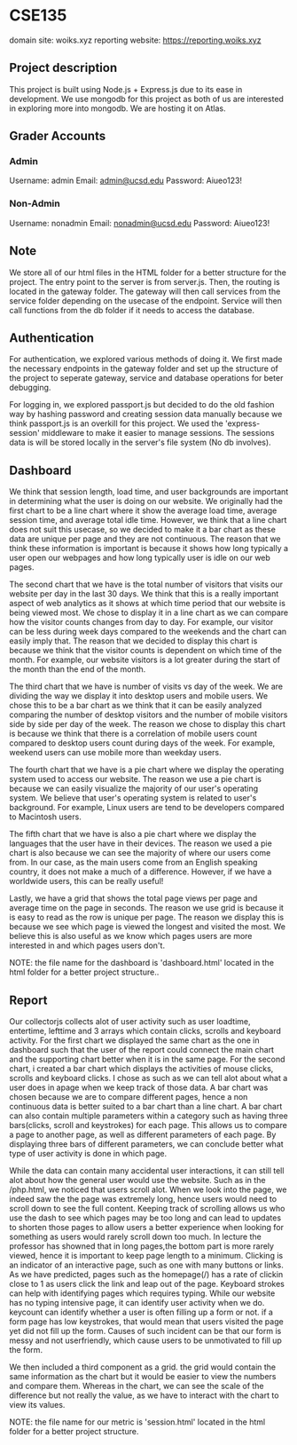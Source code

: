 # CSE135
domain site: woiks.xyz
reporting website: https://reporting.woiks.xyz

## Project description
This project is built using Node.js + Express.js due to its ease in development. We use mongodb for this project as both of us are interested in exploring more into mongodb. We are hosting it on Atlas.

## Grader Accounts
### Admin
Username: admin
Email: admin@ucsd.edu
Password: Aiueo123!

### Non-Admin
Username: nonadmin
Email: nonadmin@ucsd.edu
Password: Aiueo123!

## Note
We store all of our html files in the HTML folder for a better structure for the project.
The entry point to the server is from server.js. Then, the routing is located in the gateway folder.
The gateway will then call services from the service folder depending on the usecase of the endpoint.
Service will then call functions from the db folder if it needs to access the database.

## Authentication
For authentication, we explored various methods of doing it. We first made the necessary endpoints in the gateway folder and set up the structure of the project to seperate gateway, service and database operations for beter debugging.

For logging in, we explored passport.js but decided to do the old fashion way by hashing password and creating session data manually because we think passport.js is an overkill for this project. We used the 'express-session' middleware to make it easier to manage sessions. The sessions data is will be stored locally in the server's file system (No db involves). 


## Dashboard

We think that session length, load time, and user backgrounds are important in determining what the user is doing on our website. 
We originally had the first chart to be a line chart where it show the average load time, average session time, and average total idle time. However, we think that a line chart does not suit this usecase, so we decided to make it a bar chart as these data are unique per page and they are not continuous.
The reason that we think these information is important is because it shows how long typically a user open our webpages and how long typically user is idle on our web pages. 

The second chart that we have is the total number of visitors that visits our website per day in the last 30 days. We think that this is a really important aspect of web analytics as it shows at which time period that our website is being viewed most. We chose to display it in a line chart as we can compare how the visitor counts changes from day to day. For example, our visitor can be less during week days compared to the weekends and the chart can easily imply that. The reason that we decided to display this chart is because we think that the visitor counts is dependent on which time of the month. For example, our website visitors is a lot greater during the start of the month than the end of the month.

The third chart that we have is number of visits vs day of the week. We are dividing the way we display it into desktop users and mobile users. We chose this to be a bar chart as we think that it can be easily analyzed comparing the number of desktop visitors and the number of mobile visitors side by side per day of the week. The reason we chose to display this chart is because we think that there is a correlation of mobile users count compared to desktop users count during days of the week. For example, weekend users can use mobile more than weekday users.

The fourth chart that we have is a pie chart where we display the operating system used to access our website. The reason we use a pie chart is because we can easily visualize the majority of our user's operating system. We believe that user's operating system is related to user's background. For example, Linux users are tend to be developers compared to Macintosh users. 

The fifth chart that we have is also a pie chart where we display the languages that the user have in their devices. The reason we used a pie chart is also because we can see the majority of where our users come from. In our case, as the main users come from an English speaking country, it does not make a much of a difference. However, if we have a worldwide users, this can be really useful!

Lastly, we have a grid that shows the total page views per page and average time on the page in seconds. The reason we use grid is because it is easy to read as the row is unique per page. The reason we display this is because we see which page is viewed the longest and visited the most. We believe this is also useful as we know which pages users are more interested in and which pages users don't.

NOTE: the file name for the dashboard is 'dashboard.html' located in the html folder for a better project structure..

## Report
Our collectorjs collects alot of user activity such as user loadtime, entertime, lefttime and 3 arrays which contain clicks, scrolls and keyboard activity. 
For the first chart we displayed the same chart as the one in dashboard such that the user of the report could connect the main chart and the supporting chart better when it is in the same page. 
For the second chart, i created a bar chart which displays the activities of mouse clicks, scrolls and keyboard clicks. I chose as such as we can tell alot about what a user does in apage when we keep track of those data. A bar chart was chosen because we are to compare different pages, hence a non continuous data is better suited to a bar chart than a line chart. A bar chart can also contain multiple parameters within a category such as having three bars(clicks, scroll and keystrokes) for each page. This allows us to compare a page to another page, as well as different parameters of each page. By displaying three bars of different parameters, we can conclude better what type of user activity is done in which page.

While the data can contain many accidental user interactions, it can still tell alot about how the general user would use the website. Such as in the /php.html, we noticed that users scroll alot. When we look into the page, we indeed saw the the page was extremely long, hence users would need to scroll down to see the full content. Keeping track of scrolling allows us who use the dash to see which pages may be too long and can lead to updates to shorten those pages to allow users a better experience when looking for something as users would rarely scroll down too much. In lecture the professor has showned that in long pages,the bottom part is more rarely viewed, hence it is important to keep page length to a minimum. Clicking is an indicator of an interactive page, such as one with many buttons or links. As we have predicted, pages such as the homepage(/) has a rate of clickin close to 1 as users click the link and leap out of the page. Keyboard strokes can help with identifying pages which requires typing. While our website has no typing intensive page, it can identify user activity when we do. keycount can identify whether a user is often filling up a form or not. if a form page has low keystrokes, that would mean that users visited the page yet did not fill up the form. Causes of such incident can be that our form is messy and not userfriendly, which cause users to be unmotivated to fill up the form.

We then included a third component as a grid. the grid would contain the same information as the chart but it would be easier to view the numbers and compare them. Whereas in the chart, we can see the scale of the difference but not really the value, as we have to interact with the chart to view its values.

NOTE: the file name for our metric is 'session.html' located in the html folder for a better project structure.